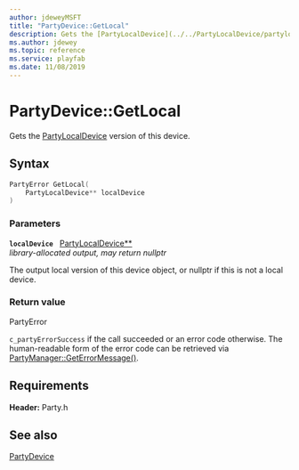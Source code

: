 ```yaml
---
author: jdeweyMSFT
title: "PartyDevice::GetLocal"
description: Gets the [PartyLocalDevice](../../PartyLocalDevice/partylocaldevice.md) version of this device.
ms.author: jdewey
ms.topic: reference
ms.service: playfab
ms.date: 11/08/2019
---
```


# PartyDevice::GetLocal  

Gets the [PartyLocalDevice](../../PartyLocalDevice/partylocaldevice.md) version of this device.  

## Syntax  
  
```cpp
PartyError GetLocal(  
    PartyLocalDevice** localDevice  
)  
```  
  
### Parameters  
  
**`localDevice`** &nbsp; [PartyLocalDevice**](../../PartyLocalDevice/partylocaldevice.md)  
*library-allocated output, may return nullptr*  
  
The output local version of this device object, or nullptr if this is not a local device.  
  
  
### Return value  
PartyError
  
```c_partyErrorSuccess``` if the call succeeded or an error code otherwise. The human-readable form of the error code can be retrieved via [PartyManager::GetErrorMessage()](../../PartyManager/methods/partymanager_geterrormessage.md).
  
  
## Requirements  
  
**Header:** Party.h
  
## See also  
[PartyDevice](../partydevice.md)  

  
  
